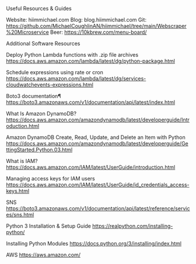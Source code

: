Useful Resources & Guides

Website: hiimmichael.com
Blog: blog.hiimmichael.com
Git: https://github.com/MichaelCoughlinAN/hiimmichael/tree/main/Webscraper%20Microservice
Beer: https://10kbrew.com/menu-board/

Additional Software Resources 

Deploy Python Lambda functions with .zip file archives
https://docs.aws.amazon.com/lambda/latest/dg/python-package.html

Schedule expressions using rate or cron
https://docs.aws.amazon.com/lambda/latest/dg/services-cloudwatchevents-expressions.html

Boto3 documentation¶
https://boto3.amazonaws.com/v1/documentation/api/latest/index.html

What Is Amazon DynamoDB?
https://docs.aws.amazon.com/amazondynamodb/latest/developerguide/Introduction.html

Amazon DynamoDB Create, Read, Update, and Delete an Item with Python
https://docs.aws.amazon.com/amazondynamodb/latest/developerguide/GettingStarted.Python.03.html

What is IAM?
https://docs.aws.amazon.com/IAM/latest/UserGuide/introduction.html

Managing access keys for IAM users
https://docs.aws.amazon.com/IAM/latest/UserGuide/id_credentials_access-keys.html

SNS
https://boto3.amazonaws.com/v1/documentation/api/latest/reference/services/sns.html

Python 3 Installation & Setup Guide
https://realpython.com/installing-python/

Installing Python Modules
https://docs.python.org/3/installing/index.html

AWS
https://aws.amazon.com/
